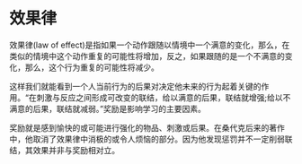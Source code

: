 # 效果律

效果律(law of effect)是指如果一个动作跟随以情境中一个满意的变化，那么，在类似的情境中这个动作重复的可能性将增加，反之，如果跟随的是一个不满意的变化，那么，这个行为重复的可能性将减少。

这样我们就能看到一个人当前行为的后果对决定他未来的行为起着关键的作用。“在刺激与反应之间形成可改变的联结，给以满意的后果，联结就增强;给以不满意的后果，联结就减弱。”奖励是影响学习的主要因素。

奖励就是感到愉快的或可能进行强化的物品、刺激或后果。在桑代克后来的著作中，他取消了效果律中消极的或令人烦恼的部分。因为他发现惩罚并不一定削弱联结，其效果并非与奖励相对立。
